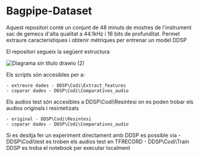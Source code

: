 # Bagpipe-Dataset
Aquest repositori conté un conjunt de 48 minuts de mostres de l'instrument sac de gemecs d'alta qualitat a 44.1kHz i 16 bits de profunditat.
Permet extraure caracteristiques i obtenir mètriques per entrenar un model DDSP

El repositori segueix la següent estructura

![Diagrama sin título drawio (2)](https://github.com/user-attachments/assets/ead7fad5-427b-48eb-937d-2681e8ccd597)

Els scripts són accesibles per a:

    - extreure dades - DDSP\Codi\Extract_features
    - coparar dades - DDSP\Codi\Comparatives_audio

Els audios test són accesibles a DDSP\Codi\Resintesi on es poden trobar els audios originals i resintetizats

    - original - DDSP\Codi\Resintesi
    - coparar dades - DDSP\Codi\Comparatives_audio

Si es desitja fer un experiment directament amb DDSP es possible via
     - DDSP\Codi\test es troben els audios test en TFRECORD
     - DDSP\Codi\Train DDSP es troba el notebook per executar localment
